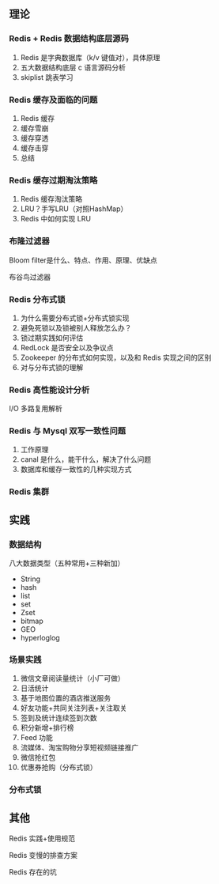 ## 理论

### Redis + Redis 数据结构底层源码

1. Redis 是字典数据库（k/v 键值对），具体原理
2. 五大数据结构底层 c 语言源码分析
3. skiplist 跳表学习

### Redis 缓存及面临的问题

1. Redis 缓存
2. 缓存雪崩
3. 缓存穿透
4. 缓存击穿
5. 总结

### Redis 缓存过期淘汰策略

1. Redis 缓存淘汰策略
2. LRU？手写LRU（对照HashMap）
3. Redis 中如何实现 LRU

### 布隆过滤器

Bloom filter是什么、特点、作用、原理、优缺点

布谷鸟过滤器

### Redis 分布式锁

1. 为什么需要分布式锁+分布式锁实现
2. 避免死锁以及锁被别人释放怎么办？
3. 锁过期实践如何评估
4. RedLock 是否安全以及争议点
5. Zookeeper 的分布式如何实现，以及和 Redis 实现之间的区别
6. 对与分布式锁的理解

### Redis 高性能设计分析

I/O 多路复用解析

### Redis 与 Mysql 双写一致性问题

1. 工作原理
2. canal 是什么，能干什么，解决了什么问题
3. 数据库和缓存一致性的几种实现方式

### Redis 集群

## 实践

### 数据结构

八大数据类型（五种常用+三种新加）

- String
- hash
- list
- set
- Zset
- bitmap
- GEO
- hyperloglog

### 场景实践

1. 微信文章阅读量统计（小厂可做）
2. 日活统计
3. 基于地图位置的酒店推送服务
4. 好友功能+共同关注列表+关注取关
5. 签到及统计连续签到次数
6. 积分新增+排行榜
7. Feed 功能
8. 流媒体、淘宝购物分享短视频链接推广
9. 微信抢红包
10. 优惠券抢购（分布式锁）

### 分布式锁

## 其他

Redis 实践+使用规范

Redis 变慢的排查方案

Redis 存在的坑